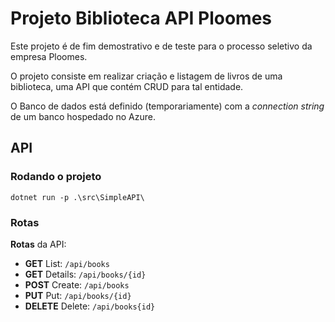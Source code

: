 # Projeto Biblioteca API Ploomes

Este projeto é de fim demostrativo e de teste para o processo seletivo da empresa Ploomes. 

O projeto consiste em realizar criação e listagem de livros de uma biblioteca, uma API que contém CRUD para tal entidade.

O Banco de dados está definido (temporariamente) com a *connection string* de um banco hospedado no Azure.

## API
### Rodando o projeto

`dotnet run -p .\src\SimpleAPI\`

### Rotas

**Rotas** da API:
- **GET** List: `/api/books`
- **GET** Details: `/api/books/{id}`
- **POST** Create: `/api/books`
- **PUT** Put: `/api/books/{id}`
- **DELETE** Delete: `/api/books{id}`
